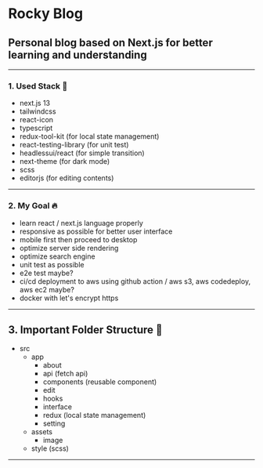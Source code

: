 # Rocky Blog

## Personal blog based on Next.js for better learning and understanding

---

### 1. Used Stack 📝

- next.js 13
- tailwindcss
- react-icon
- typescript
- redux-tool-kit (for local state management)
- react-testing-library (for unit test)
- headlessui/react (for simple transition)
- next-theme (for dark mode)
- scss
- editorjs (for editing contents)

---

### 2. My Goal 🔥

- learn react / next.js language properly
- responsive as possible for better user interface
- mobile first then proceed to desktop
- optimize server side rendering
- optimize search engine
- unit test as possible
- e2e test maybe?
- ci/cd deployment to aws using github action / aws s3, aws codedeploy, aws ec2 maybe?
- docker with let's encrypt https

---

## 3. Important Folder Structure 📁

- src
  - app
    - about
    - api (fetch api)
    - components (reusable component)
    - edit
    - hooks
    - interface
    - redux (local state management)
    - setting
  - assets
    - image
  - style (scss)

---
